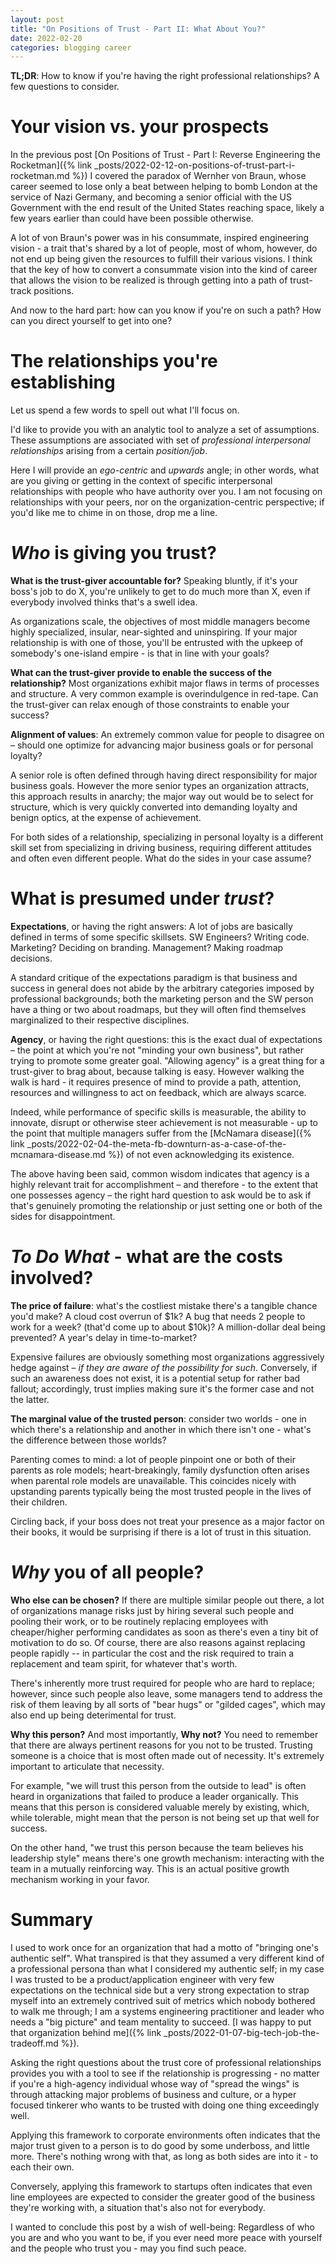 ```yaml
---
layout: post
title: "On Positions of Trust - Part II: What About You?"
date: 2022-02-20
categories: blogging career
---
```

**TL;DR**: How to know if you're having the right professional relationships? A few questions to consider.

# Your vision vs. your prospects

In the previous post [On Positions of Trust - Part I: Reverse Engineering the Rocketman]({% link _posts/2022-02-12-on-positions-of-trust-part-i-rocketman.md %}) I covered the paradox of Wernher von Braun, whose career seemed to lose only a beat between helping to bomb London at the service of Nazi Germany, and becoming a senior official with the US Government with the end result of the United States reaching space, likely a few years earlier than could have been possible otherwise.

A lot of von Braun's power was in his consummate, inspired engineering vision - a trait that's shared by a lot of people, most of whom, however, do not end up being given the resources to fulfill their various visions. I think that the key of how to convert a consummate vision into the kind of career that allows the vision to be realized is through getting into a path of trust-track positions.

And now to the hard part: how can you know if you're on such a path? How can you direct yourself to get into one?

# The relationships you're establishing
Let us spend a few words to spell out what I'll focus on.

I'd like to provide you with an analytic tool to analyze a set of assumptions. These assumptions are associated with set of *professional interpersonal relationships* arising from a certain *position/job*.

Here I will provide an *ego-centric* and *upwards* angle; in other words, what are you giving or getting in the context of specific interpersonal relationships with people who have authority over you. I am not focusing on relationships with your peers, nor on the organization-centric perspective; if you'd like me to chime in on those, drop me a line.


# *Who* is giving you trust?

**What is the trust-giver accountable for?** Speaking bluntly, if it's your boss's job to do X, you're unlikely to get to do much more than X, even if everybody involved thinks that's a swell idea.

As organizations scale, the objectives of most middle managers become highly specialized, insular, near-sighted and uninspiring. If your major relationship is with one of those, you'll be entrusted with the upkeep of somebody's one-island empire - is that in line with your goals?

**What can the trust-giver provide to enable the success of the relationship?** Most organizations exhibit major flaws in terms of processes and structure. A very common example is overindulgence in red-tape. Can the trust-giver can relax enough of those constraints to enable your success?

**Alignment of values**: An extremely common value for people to disagree on – should one optimize for advancing major business goals or for personal loyalty? 

A senior role is often defined through having direct responsibility for major business goals. However the more senior types an organization attracts, this approach results in anarchy; the major way out would be to select for structure, which is very quickly converted into demanding loyalty and benign optics, at the expense of achievement.

For both sides of a relationship, specializing in personal loyalty is a different skill set from specializing in driving business, requiring different attitudes and often even different people. What do the sides in your case assume?

# What is presumed under *trust*?
**Expectations**, or having the right answers: A lot of jobs are basically defined in terms of some specific skillsets. SW Engineers? Writing code. Marketing? Deciding on branding. Management? Making roadmap decisions.

A standard critique of the expectations paradigm is that business and success in general does not abide by the arbitrary categories imposed by professional backgrounds; both the marketing person and the SW person have a thing or two about roadmaps, but they will often find themselves marginalized to their respective disciplines.

**Agency**, or having the right questions: this is the exact dual of expectations – the point at which you're not "minding your own business", but rather trying to promote some greater goal. "Allowing agency" is a great thing for a trust-giver to brag about, because talking is easy. However walking the walk is hard - it requires presence of mind to provide a path, attention, resources and willingness to act on feedback, which are always scarce. 

Indeed, while performance of specific skills is measurable, the ability to innovate, disrupt or otherwise steer achievement is not measurable - up to the point that multiple managers suffer from the [McNamara disease]({% link _posts/2022-02-04-the-meta-fb-downturn-as-a-case-of-the-mcnamara-disease.md %}) of not even acknowledging its existence.

The above having been said, common wisdom indicates that agency is a highly relevant trait for accomplishment – and therefore - to the extent that one possesses agency – the right hard question to ask would be to ask if that's genuinely promoting  the relationship or just setting one or both of the sides for disappointment.

# *To Do What* - what are the costs involved?
**The price of failure**: what's the costliest mistake there's a tangible chance you'd make? A cloud cost overrun of $1k? A bug that needs 2 people to work for a week? (that'd come up to about $10k)? A million-dollar deal being prevented? A year's delay in time-to-market?

Expensive failures are obviously something most organizations aggressively hedge against – *if they are aware of the possibility for such*. Conversely, if such an awareness does not exist, it is a potential setup for rather bad fallout; accordingly, trust implies making sure it's the former case and not the latter.

**The marginal value of the trusted person**: consider two worlds - one in which there's a relationship and another in which there isn't one - what's the difference between those worlds?

Parenting comes to mind: a lot of people pinpoint one or both of their parents as role models; heart-breakingly, family dysfunction often arises when parental role models are unavailable. This coincides nicely with upstanding parents typically being the most trusted people in the lives of their children.

Circling back, if your boss does not treat your presence as a major factor on their books, it would be surprising if there is a lot of trust in this situation.

# *Why* you of all people?

**Who else can be chosen?** If there are multiple similar people out there, a lot of organizations manage risks just by hiring several such people and pooling their work, or to be routinely replacing employees with cheaper/higher performing candidates as soon as there's even a tiny bit of motivation to do so. Of course, there are also reasons against replacing people rapidly -- in particular the cost and the risk required to train a replacement and team spirit, for whatever that's worth.

There's inherently more trust required for people who are hard to replace; however, since such people also leave, some managers tend to address the risk of them leaving by all sorts of "bear hugs" or "gilded cages", which may also end up being deterimental for trust.

**Why this person?** And most importantly, **Why not?** You need to remember that there are always pertinent reasons for you not to be trusted. Trusting someone is a choice that is most often made out of  necessity. It's extremely important to articulate that necessity.

For example, "we will trust this person from the outside to lead" is often heard in organizations that failed to produce a leader organically. This means that this person is considered valuable merely by existing, which, while tolerable, might mean that the person is not being set up that well for success.

On the other hand, "we trust this person because the team believes his leadership style" means there's one growth mechanism: interacting with the team in a mutually reinforcing way. This is an actual positive growth mechanism working in your favor.

# Summary

I used to work once for an organization that had a motto of "bringing one's authentic self". What transpired is that they assumed a very different kind of a professional persona than what I considered my authentic self; in my case I was trusted to be a product/application engineer with very few expectations on the technical side but a very strong expectation to strap myself into an extremely contrived suit of metrics which nobody bothered to walk me through; I am a systems engineering practitioner and leader who needs a "big picture" and team mentality to succeed. [I was happy to put that organization behind me]({% link _posts/2022-01-07-big-tech-job-the-tradeoff.md %}).

Asking the right questions about the trust core of professional relationships provides you with a tool to see if the relationship is progressing - no matter if you're a high-agency individual whose way of "spread the wings" is through attacking major problems of business and culture, or a hyper focused tinkerer who wants to be trusted with doing one thing exceedingly well.

Applying this framework to corporate environments often indicates that the major trust given to a person is to do good by some underboss, and little more. There's nothing wrong with that, as long as both sides are into it - to each their own. 

Conversely, applying this framework to startups often indicates that even line employees are expected to consider the greater good of the business they're working with, a situation that's also not for everybody.

I wanted to conclude this post by a wish of well-being: Regardless of who you are and who you want to be, if you ever need more peace with yourself and the people who trust you - may you find such peace.
